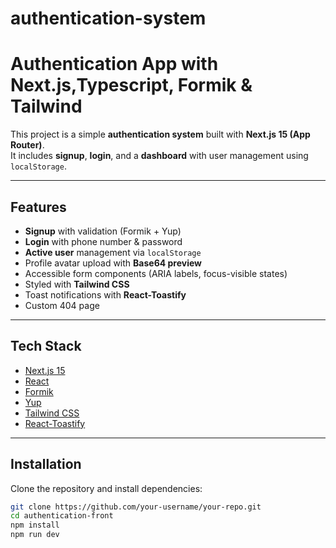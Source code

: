 # authentication-system
#  Authentication App with Next.js,Typescript, Formik & Tailwind

This project is a simple **authentication system** built with **Next.js 15 (App Router)**.  
It includes **signup**, **login**, and a **dashboard** with user management using `localStorage`.

---

##  Features
-  **Signup** with validation (Formik + Yup)
-  **Login** with phone number & password
-  **Active user** management via `localStorage`
-  Profile avatar upload with **Base64 preview**
-  Accessible form components (ARIA labels, focus-visible states)
-  Styled with **Tailwind CSS**
-  Toast notifications with **React-Toastify**
-  Custom 404 page

---

##  Tech Stack
- [Next.js 15](https://nextjs.org/)
- [React](https://react.dev/)
- [Formik](https://formik.org/)
- [Yup](https://github.com/jquense/yup)
- [Tailwind CSS](https://tailwindcss.com/)
- [React-Toastify](https://fkhadra.github.io/react-toastify/)

---

##  Installation

Clone the repository and install dependencies:

```bash
git clone https://github.com/your-username/your-repo.git
cd authentication-front
npm install
npm run dev

